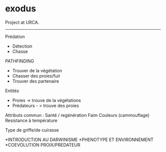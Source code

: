 # exodus
Project at URCA.

------------------------------------------------------------------

Prédation
- Détection
- Chasse



PATHFINDING
- Trouver de la végétation
- Chasser des proies/fuir
- Trouver des partenaire



Entités

- Proies -> trouve de la végétations
- Prédateurs - > trouve des proies


Attributs commun :
Santé / regénération
Faim
Couleurs (cammouflage)
Resistance à température


Type de griffe/de cuirasse


*INTRODUCTION AU DARWINISME
*PHENOTYPE ET ENVIRONNEMENT
*COEVOLUTION PROIX/PREDATEUR
